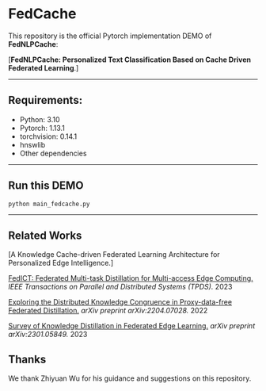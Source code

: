 # FedCache

This repository is the official Pytorch implementation DEMO of **FedNLPCache**:

[**FedNLPCache: Personalized Text Classification Based on Cache Driven Federated Learning**.]

--------------------------
## Requirements:
- Python:  3.10
- Pytorch:  1.13.1
- torchvision:  0.14.1
- hnswlib
- Other dependencies

-------
## Run this DEMO
```python main_fedcache.py```

-------

## Related Works
[A Knowledge Cache-driven Federated Learning Architecture for Personalized Edge Intelligence.]

[FedICT: Federated Multi-task Distillation for Multi-access Edge Computing.](https://ieeexplore.ieee.org/abstract/document/10163770/) *IEEE Transactions on Parallel and Distributed Systems (TPDS).* 2023

[Exploring the Distributed Knowledge Congruence in Proxy-data-free Federated Distillation.](https://arxiv.org/abs/2204.07028) *arXiv preprint arXiv:2204.07028.* 2022

[Survey of Knowledge Distillation in Federated Edge Learning.](https://arxiv.org/abs/2301.05849) *arXiv preprint arXiv:2301.05849.* 2023

## Thanks

We thank Zhiyuan Wu for his guidance and suggestions on this repository.
